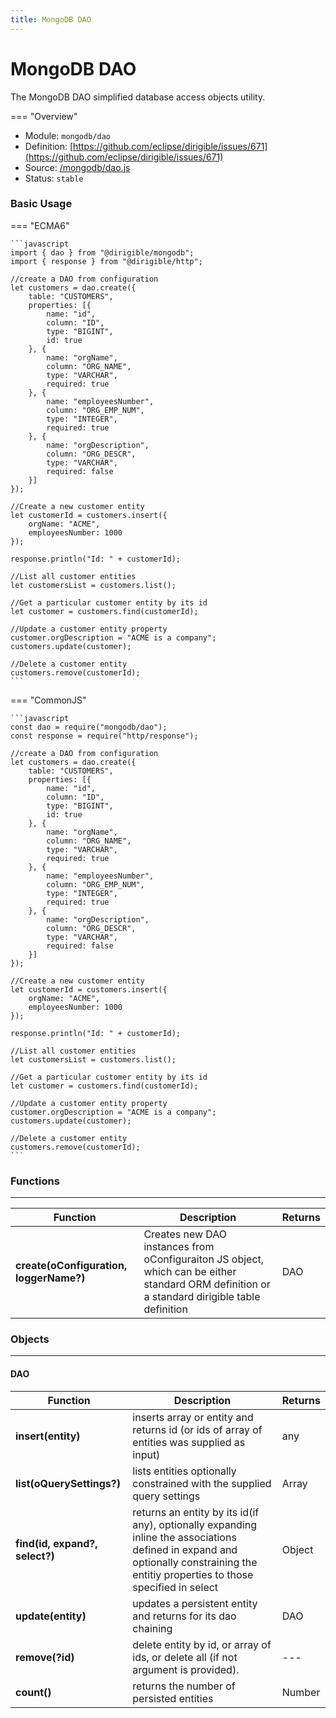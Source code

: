 ```yaml
---
title: MongoDB DAO
---
```


MongoDB DAO
===

The MongoDB DAO simplified database access objects utility.

=== "Overview"
- Module: `mongodb/dao`
- Definition: [https://github.com/eclipse/dirigible/issues/671](https://github.com/eclipse/dirigible/issues/671)
- Source: [/mongodb/dao.js](https://github.com/eclipse/dirigible/blob/master/components/api-mongodb/src/main/resources/META-INF/dirigible/mongodb/dao.js)
- Status: `stable`


### Basic Usage

=== "ECMA6"

    ```javascript
    import { dao } from "@dirigible/mongodb";
    import { response } from "@dirigible/http";

    //create a DAO from configuration
    let customers = dao.create({
        table: "CUSTOMERS",
        properties: [{
            name: "id",
            column: "ID",
            type: "BIGINT",
            id: true
        }, {
            name: "orgName",
            column: "ORG_NAME",
            type: "VARCHAR",
            required: true
        }, {
            name: "employeesNumber",
            column: "ORG_EMP_NUM",
            type: "INTEGER",
            required: true
        }, {
            name: "orgDescription",
            column: "ORG_DESCR",
            type: "VARCHAR",
            required: false
        }]
    });

    //Create a new customer entity
    let customerId = customers.insert({
        orgName: "ACME",
        employeesNumber: 1000
    });

    response.println("Id: " + customerId);

    //List all customer entities
    let customersList = customers.list();

    //Get a particular customer entity by its id
    let customer = customers.find(customerId);

    //Update a customer entity property
    customer.orgDescription = "ACME is a company";
    customers.update(customer);

    //Delete a customer entity
    customers.remove(customerId);
    ```

=== "CommonJS"

    ```javascript
    const dao = require("mongodb/dao");
    const response = require("http/response");

    //create a DAO from configuration
    let customers = dao.create({
        table: "CUSTOMERS",
        properties: [{
            name: "id",
            column: "ID",
            type: "BIGINT",
            id: true
        }, {
            name: "orgName",
            column: "ORG_NAME",
            type: "VARCHAR",
            required: true
        }, {
            name: "employeesNumber",
            column: "ORG_EMP_NUM",
            type: "INTEGER",
            required: true
        }, {
            name: "orgDescription",
            column: "ORG_DESCR",
            type: "VARCHAR",
            required: false
        }]
    });

    //Create a new customer entity
    let customerId = customers.insert({
        orgName: "ACME",
        employeesNumber: 1000
    });

    response.println("Id: " + customerId);

    //List all customer entities
    let customersList = customers.list();

    //Get a particular customer entity by its id
    let customer = customers.find(customerId);

    //Update a customer entity property
    customer.orgDescription = "ACME is a company";
    customers.update(customer);

    //Delete a customer entity
    customers.remove(customerId);
    ```

### Functions

---

Function     | Description | Returns
------------ | ----------- | --------
**create(oConfiguration, loggerName?)** | Creates new DAO instances from oConfiguraiton JS object, which can be either standard ORM definition or a standard dirigible table definition |  DAO 


### Objects

---

#### DAO

Function     | Description | Returns
------------ | ----------- | --------
**insert(entity)** | inserts array or entity and returns id (or ids of array of entities was supplied as input)  |  any 
**list(oQuerySettings?)** | lists entities optionally constrained with the supplied query settings |  Array 
**find(id, expand?, select?)** | returns an entity by its id(if any), optionally expanding inline the associations defined in expand and optionally constraining the entitiy properties to those specified in select |  Object
**update(entity)** | updates a persistent entity and returns for its dao chaining  |  DAO
**remove(?id)** | delete entity by id, or array of ids, or delete all (if not argument is provided). |  ---
**count()** | returns the number of persisted entities |  Number
